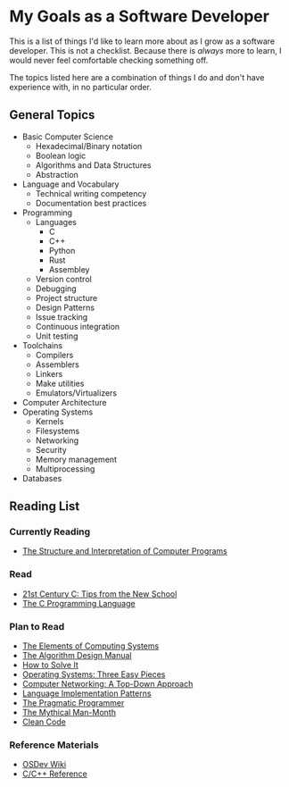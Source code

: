 # My Goals as a Software Developer

This is a list of things I'd like to learn more about as I grow as a software developer. This is not a checklist. Because there is _always_ more to learn, I would never feel comfortable checking something off.

The topics listed here are a combination of things I do and don't have experience with, in no particular order.

## General Topics

* Basic Computer Science
  * Hexadecimal/Binary notation
  * Boolean logic
  * Algorithms and Data Structures
  * Abstraction
* Language and Vocabulary
  * Technical writing competency
  * Documentation best practices
* Programming
  * Languages
    * C
    * C++
    * Python
    * Rust
    * Assembley
  * Version control
  * Debugging
  * Project structure
  * Design Patterns
  * Issue tracking
  * Continuous integration
  * Unit testing
* Toolchains
  * Compilers
  * Assemblers
  * Linkers
  * Make utilities
  * Emulators/Virtualizers
* Computer Architecture
* Operating Systems
  * Kernels
  * Filesystems
  * Networking
  * Security
  * Memory management
  * Multiprocessing
* Databases

## Reading List

### Currently Reading

* [The Structure and Interpretation of Computer Programs](https://mitpress.mit.edu/sites/default/files/sicp/full-text/book/book-Z-H-4.html#%25_toc_start)

### Read

* [21st Century C: Tips from the New School](https://www.amazon.com/21st-Century-Tips-New-School/dp/1449327141)
* [The C Programming Language](https://www.amazon.com/Programming-Language-2nd-Brian-Kernighan/dp/0131103628/ref=sr_1_1?crid=25FA03V305LZR&keywords=the+c+programming+language&qid=1567439093&s=books&sprefix=The+C+P%2Cstripbooks%2C170&sr=1-1)

### Plan to Read

* [The Elements of Computing Systems](https://www.amazon.com/Elements-Computing-Systems-Building-Principles/dp/0262640686/ref=ed_oe_p)
* [The Algorithm Design Manual](https://www.amazon.com/Algorithm-Design-Manual-Steven-Skiena/dp/1848000693/?pldnSite=1)
* [How to Solve It](https://www.amazon.com/How-Solve-Mathematical-Princeton-Science/dp/069116407X/?pldnSite=1)
* [Operating Systems: Three Easy Pieces](http://pages.cs.wisc.edu/~remzi/OSTEP/)
* [Computer Networking: A Top-Down Approach](https://www.amazon.com/Computer-Networking-Top-Down-Approach-7th/dp/0133594149/?pldnSite=1)
* [Language Implementation Patterns](https://www.amazon.com/Language-Implementation-Patterns-Domain-Specific-Programming/dp/193435645X/?pldnSite=1)
* [The Pragmatic Programmer](https://www.amazon.com/dp/020161622X/?coliid=I12RI0EWJPOWXP&colid=1248G3Y88U4I8&psc=1&ref_=lv_ov_lig_dp_it)
* [The Mythical Man-Month](https://www.amazon.com/dp/0201835959/?coliid=IBJJJ0L783BGD&colid=1248G3Y88U4I8&psc=1&ref_=lv_ov_lig_dp_it)
* [Clean Code](https://www.amazon.com/dp/0132350882/?coliid=I29R4OE4087XDY&colid=1248G3Y88U4I8&psc=1&ref_=lv_ov_lig_dp_it)

### Reference Materials

* [OSDev Wiki](https://wiki.osdev.org/Main_Page)
* [C/C++ Reference](https://en.cppreference.com/w/)

